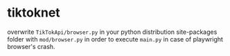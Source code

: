 # tiktoknet
overwrite `TikTokApi/browser.py` in your python distribution site-packages folder with `mod/browser.py` in order to execute `main.py` in case of playwright browser's crash.